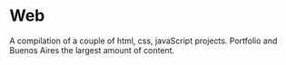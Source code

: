 # Web
A compilation of a couple of html, css, javaScript projects.
Portfolio and Buenos Aires the largest amount of content. 
